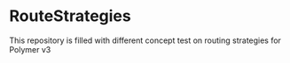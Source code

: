 # RouteStrategies
This repository is filled with different concept test on routing strategies for Polymer v3